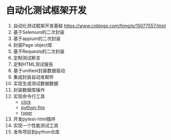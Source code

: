 # 自动化测试框架开发


1. 自动化测试框架开发基础
https://www.cnblogs.com/fnng/p/15077557.html
2. 基于Selenium的二次封装
3. 基于appium的二次封装
4. 封装Page object库
5. 基于Requests的二次封装
6. 定制测试断言
7. 定制HTML测试报告
8. 基于unittest封装数据驱动
9. 集成封装自动发邮件
10. 实现生成测试数据数据
11. 封装数据库操作
12. 实现命令行工具
	* [click](https://github.com/pallets/click)
	* [python-fire](https://github.com/google/python-fire)
	* [typer](https://github.com/tiangolo/typer)
13. 开发pytest-html插件
14. 实现一个性能测试工具
15. 发布项目到python仓库

